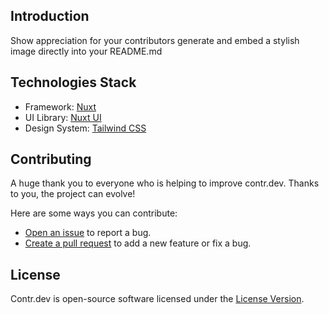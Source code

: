 ## Introduction

Show appreciation for your contributors generate and embed a stylish image directly into your README.md

## Technologies Stack

- Framework: [Nuxt](https://nuxt.com/)
- UI Library: [Nuxt UI](https://ui.nuxt.com/)
- Design System: [Tailwind CSS](https://tailwindcss.com/)

## Contributing

A huge thank you to everyone who is helping to improve contr.dev. Thanks to you, the project can evolve!

Here are some ways you can contribute:

- [Open an issue](https://github.com/hywax/contr.dev/issues/new/choose) to report a bug.
- [Create a pull request](https://github.com/hywax/contr.dev/compare) to add a new feature or fix a bug.

<!-- todo -->

## License

Contr.dev is open-source software licensed under the [License Version](https://github.com/hywax/contr.dev/blob/main/LICENSE).
